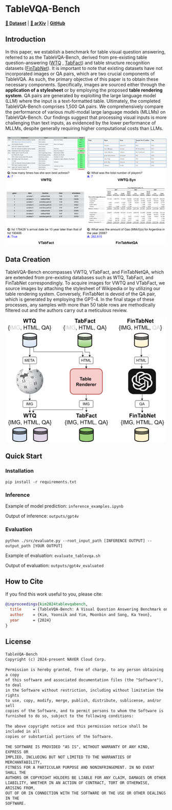 # TableVQA-Bench

 [**🤗 Dataset**](https://huggingface.co/datasets/terryoo/TableVQA-Bench) | [**📖 arXiv**](https://arxiv.org/abs/2404.19205) | [**GitHub**](https://github.com/naver-ai/tablevqabench)

## Introduction
In this paper, we establish a benchmark for table visual question answering, referred to as the TableVQA-Bench, derived from pre-existing table question-answering ([WTQ](https://ppasupat.github.io/WikiTableQuestions) , [TabFact](https://github.com/wenhuchen/Table-Fact-Checking)) and table structure recognition datasets ([FinTabNet](https://developer.ibm.com/exchanges/data/all/fintabnet/)). 
It is important to note that existing datasets have not incorporated images or QA pairs, which are two crucial components of TableVQA.
As such, the primary objective of this paper is to obtain these necessary components.
Specifically, images are sourced either through the **application of a stylesheet** or by employing the proposed **table rendering system**. 
QA pairs are generated by exploiting the large language model (LLM) where the input is a text-formatted table. 
Ultimately, the completed TableVQA-Bench comprises 1,500 QA pairs. 
We comprehensively compare the performance of various multi-modal large language models (MLLMs) on TableVQA-Bench.
Our findings suggest that processing visual inputs is more challenging than text inputs, as evidenced by the lower performance of MLLMs, despite generally requiring higher computational costs than LLMs. 
<p align="center">
<img src="images/samples.png" width="800">
</p>

## Data Creation
TableVQA-Bench encompasses VWTQ, VTabFact, and FinTabNetQA, which are extended from pre-existing databases such as WTQ, TabFact, and FinTabNet correspondingly. 
To acquire images for VWTQ and VTabFact, we source images by attaching the stylesheet of Wikipedia or by utilizing our table rendering system.
Conversely, FinTabNet is devoid of the QA pair, which is generated by employing the GPT-4. 
In the final stage of these processes, any samples with more than 50 table rows are methodically filtered out and the authors carry out a meticulous review.  

<p align="center">
<img src="images/TableVQA-main.png" width="700">
</p>

## Quick Start
### Installation
```
pip install -r requirements.txt
```
### Inference

Example of model prediction: `inference_examples.ipynb`

Output of inference: `outputs/gpt4v`

### Evaluation
```
python ./src/evaluate.py --root_input_path [INFERENCE OUTPUT] --output_path [YOUR OUTPUT]
```
Example of evaluation: `evaluate_tablevqa.sh`

Output of evaluation: `outputs/gpt4v_evaluated`

## How to Cite
If you find this work useful to you, please cite:
```bibtex
@inproceedings{kim2024tablevqabench,
  title     = {TableVQA-Bench: A Visual Question Answering Benchmark on Multiple Table Domains},
  author    = {Kim, Yoonsik and Yim, Moonbin and Song, Ka Yeon},
  year      = {2024}
}
```

## License
```
TableVQA-Bench
Copyright (c) 2024-present NAVER Cloud Corp.

Permission is hereby granted, free of charge, to any person obtaining a copy
of this software and associated documentation files (the "Software"), to deal
in the Software without restriction, including without limitation the rights
to use, copy, modify, merge, publish, distribute, sublicense, and/or sell
copies of the Software, and to permit persons to whom the Software is
furnished to do so, subject to the following conditions:

The above copyright notice and this permission notice shall be included in all
copies or substantial portions of the Software.

THE SOFTWARE IS PROVIDED "AS IS", WITHOUT WARRANTY OF ANY KIND, EXPRESS OR
IMPLIED, INCLUDING BUT NOT LIMITED TO THE WARRANTIES OF MERCHANTABILITY,
FITNESS FOR A PARTICULAR PURPOSE AND NONINFRINGEMENT. IN NO EVENT SHALL THE
AUTHORS OR COPYRIGHT HOLDERS BE LIABLE FOR ANY CLAIM, DAMAGES OR OTHER
LIABILITY, WHETHER IN AN ACTION OF CONTRACT, TORT OR OTHERWISE, ARISING FROM,
OUT OF OR IN CONNECTION WITH THE SOFTWARE OR THE USE OR OTHER DEALINGS IN THE
SOFTWARE.

```

